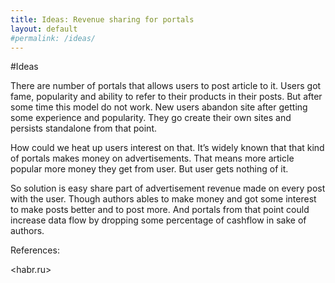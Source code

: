 ```yaml
---
title: Ideas: Revenue sharing for portals
layout: default
#permalink: /ideas/
---
```


#Ideas

There are number of portals that allows users to post article to it. Users got fame, popularity and ability to refer to their products in their posts. But after some time this model do not work. New users abandon site after getting some experience and popularity. They go create their own sites and persists standalone from that point.

How could we heat up users interest on that. It’s widely known that that kind of portals makes money on advertisements. That means more article popular more money they get from user. But user gets nothing of it.

So solution is easy share part of advertisement revenue made on every post with the user. Though authors ables to make money and got some interest to make posts better and to post more. And portals from that point could increase data flow by dropping some percentage of cashflow in sake of authors.

References:

<habr.ru>


